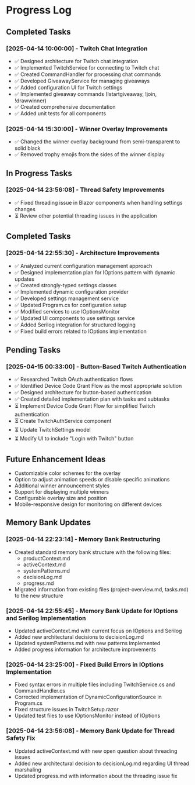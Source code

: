 # Progress Log

## Completed Tasks

### [2025-04-14 10:00:00] - Twitch Chat Integration
- ✅ Designed architecture for Twitch chat integration
- ✅ Implemented TwitchService for connecting to Twitch chat
- ✅ Created CommandHandler for processing chat commands
- ✅ Developed GiveawayService for managing giveaways
- ✅ Added configuration UI for Twitch settings
- ✅ Implemented giveaway commands (!startgiveaway, !join, !drawwinner)
- ✅ Created comprehensive documentation
- ✅ Added unit tests for all components

### [2025-04-14 15:30:00] - Winner Overlay Improvements
- ✅ Changed the winner overlay background from semi-transparent to solid black
- ✅ Removed trophy emojis from the sides of the winner display

## In Progress Tasks

### [2025-04-14 23:56:08] - Thread Safety Improvements
- ✅ Fixed threading issue in Blazor components when handling settings changes
- ⏳ Review other potential threading issues in the application

## Completed Tasks

### [2025-04-14 22:55:30] - Architecture Improvements
- ✅ Analyzed current configuration management approach
- ✅ Designed implementation plan for IOptions pattern with dynamic updates
- ✅ Created strongly-typed settings classes
- ✅ Implemented dynamic configuration provider
- ✅ Developed settings management service
- ✅ Updated Program.cs for configuration setup
- ✅ Modified services to use IOptionsMonitor
- ✅ Updated UI components to use settings service
- ✅ Added Serilog integration for structured logging
- ✅ Fixed build errors related to IOptions implementation

## Pending Tasks

### [2025-04-15 00:33:00] - Button-Based Twitch Authentication
- ✅ Researched Twitch OAuth authentication flows
- ✅ Identified Device Code Grant Flow as the most appropriate solution
- ✅ Designed architecture for button-based authentication
- ✅ Created detailed implementation plan with tasks and subtasks
- ⏳ Implement Device Code Grant Flow for simplified Twitch authentication
- ⏳ Create TwitchAuthService component
- ⏳ Update TwitchSettings model
- ⏳ Modify UI to include "Login with Twitch" button

## Future Enhancement Ideas

- Customizable color schemes for the overlay
- Option to adjust animation speeds or disable specific animations
- Additional winner announcement styles
- Support for displaying multiple winners
- Configurable overlay size and position
- Mobile-responsive design for monitoring on different devices

## Memory Bank Updates

### [2025-04-14 22:23:14] - Memory Bank Restructuring
- Created standard memory bank structure with the following files:
  - productContext.md
  - activeContext.md
  - systemPatterns.md
  - decisionLog.md
  - progress.md
- Migrated information from existing files (project-overview.md, tasks.md) to the new structure

### [2025-04-14 22:55:45] - Memory Bank Update for IOptions and Serilog Implementation
- Updated activeContext.md with current focus on IOptions and Serilog
- Added new architectural decisions to decisionLog.md
- Updated systemPatterns.md with new patterns implemented
- Added progress information for architecture improvements

### [2025-04-14 23:25:00] - Fixed Build Errors in IOptions Implementation
- Fixed syntax errors in multiple files including TwitchService.cs and CommandHandler.cs
- Corrected implementation of DynamicConfigurationSource in Program.cs
- Fixed structure issues in TwitchSetup.razor
- Updated test files to use IOptionsMonitor instead of IOptions

### [2025-04-14 23:56:08] - Memory Bank Update for Thread Safety Fix
- Updated activeContext.md with new open question about threading issues
- Added new architectural decision to decisionLog.md regarding UI thread marshaling
- Updated progress.md with information about the threading issue fix